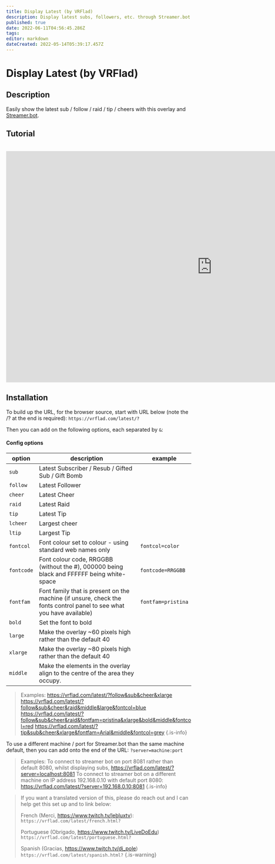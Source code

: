```yaml
---
title: Display Latest (by VRFlad)
description: Display latest subs, followers, etc. through Streamer.bot.
published: true
date: 2022-06-11T04:56:45.286Z
tags: 
editor: markdown
dateCreated: 2022-05-14T05:39:17.457Z
---
```


# Display Latest (by VRFlad)

## Description
Easily show the latest sub / follow / raid / tip / cheers with this overlay and [Streamer.bot](https://streamer.bot/).

## Tutorial
<br>
<iframe width="1120" height="630" src="https://www.youtube.com/embed/uRrAa_e_I-M" title="YouTube video player" frameborder="0" allow="accelerometer; autoplay; clipboard-write; encrypted-media; gyroscope; picture-in-picture" allowfullscreen></iframe>

## Installation
To build up the URL, for the browser source, start with URL below (note the /? at the end is required):
`https://vrflad.com/latest/?`

Then you can add on the following options, each separated by `&`:

#### Config options

| option             | description																											  | example                         |
|--------------------|------------------------------------------------------------------------------------------------------------------------|---------------------------------|
| `sub`				 | Latest Subscriber / Resub / Gifted Sub / Gift Bomb																	  |									|
| `follow`			 | Latest Follower																										  |									|
| `cheer`            | Latest Cheer																											  |									|
| `raid`			 | Latest Raid																											  |									|
| `tip`				 | Latest Tip																											  |								    |
| `lcheer`           | Largest cheer																										  |						            |
| `ltip`			 | Largest Tip																											  |						            |
| `fontcol`          | Font colour set to colour - using standard web names only															  | `fontcol=color`                 |
| `fontcode`         | Font colour code, RRGGBB (without the #), 000000 being black and FFFFFF being white-space							  | `fontcode=RRGGBB`               |
| `fontfam`          | Font family that is present on the machine (if unsure, check the fonts control panel to see what you have available)	  | `fontfam=pristina`              |
| `bold`			 | Set the font to bold																									  |								    |
| `large`			 | Make the overlay ~60 pixels high rather than the default 40															  |				                    |
| `xlarge`            | Make the overlay ~80 pixels high rather than the default 40															  |								    |
| `middle`			 | Make the elements in the overlay align to the centre of the area they occupy.                                          |							        |


>Examples:
>https://vrflad.com/latest/?follow&sub&cheer&xlarge
>https://vrflad.com/latest/?follow&sub&cheer&raid&middle&large&fontcol=blue
>https://vrflad.com/latest/?follow&sub&cheer&raid&fontfam=pristina&xlarge&bold&middle&fontcol=red
>https://vrflad.com/latest/?tip&sub&cheer&xlarge&fontfam=Arial&middle&fontcol=grey
{.is-info}


To use a different machine / port for Streamer.bot than the same machine default, then you can add onto the end of the URL: `?server=machine:port` 

>Examples:
>To connect to streamer bot on port 8081 rather than default 8080, whilst displaying subs, 
>https://vrflad.com/latest/?server=localhost:8081
>To connect to streamer bot on a different machine on IP address 192.168.0.10 with default port 8080:
>https://vrflad.com/latest/?server=192.168.0.10:8081
{.is-info}

>If you want a translated version of this, please do reach out and I can help get this set up and to link below:
>
>French (Merci,  https://www.twitch.tv/lebluxtv): 
`https://vrflad.com/latest/french.html?`
>
>Portuguese (Obrigado, https://www.twitch.tv/LiveDoEdu)
>`https://vrflad.com/latest/portuguese.html?`
>
>Spanish (Gracias, https://www.twitch.tv/dj_pole)
`https://vrflad.com/latest/spanish.html?`
{.is-warning}